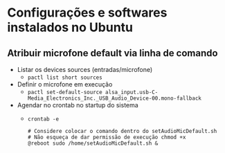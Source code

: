 # Configurações e softwares instalados no Ubuntu

## Atribuir microfone default via linha de comando
- Listar os devices sources (entradas/microfone)
    - `pactl list short sources`
- Definir o microfone em execução
    - `pactl set-default-source alsa_input.usb-C-Media_Electronics_Inc._USB_Audio_Device-00.mono-fallback`
- Agendar no crontab no startup do sistema
    - `crontab -e`

        ```
        # Considere colocar o comando dentro do setAudioMicDefault.sh
        # Não esqueça de dar permissão de execução chmod +x
        @reboot sudo /home/setAudioMicDefault.sh &

        ```